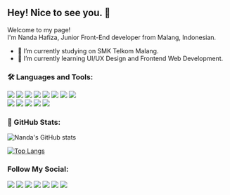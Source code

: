 ## Hey! Nice to see you. 👋

<!-- My name is Nanda Hafiza, a Junior Front-End Developer at Thunderlabs. -->
Welcome to my page!<br/>
I'm Nanda Hafiza, Junior Front-End developer from Malang, Indonesian.
<ul>
 <li>🔭 I’m currently studying on SMK Telkom Malang.</li>
 <li>🌱 I’m currently learning UI/UX Design and Frontend Web Development.</li>
</ul>

### 🛠 Languages and Tools:

![](https://img.shields.io/badge/-NPM-red?logo=NPM&style=flat-square)
![](https://img.shields.io/badge/-Nodemon-green?logo=Nodemon&logoColor=white&style=flat-square)
![](https://img.shields.io/badge/-Node.js-darkgreen?logo=Node.js&logoColor=white&style=flat-square)
![](https://img.shields.io/badge/-Express-black?logo=Express&logoColor=white&style=flat-square)
![](https://img.shields.io/badge/-Mysql-blue?logo=Mysql&logoColor=white&style=flat-square)
![](https://img.shields.io/badge/-Prettier-yellow?logo=Prettier&logoColor=white&style=flat-square)
![](https://img.shields.io/badge/-Sequelize-darkblue?logo=Sequelize&logoColor=white&style=flat-square)
![](https://img.shields.io/badge/-Github-blue?logo=Github&logoColor=white&style=flat-square)<br/>
![](https://img.shields.io/badge/-Heroku-purple?logo=Heroku&logoColor=white&style=flat-square)
![](https://img.shields.io/badge/-Git-red?logo=Git&logoColor=white&style=flat-square)
![](https://img.shields.io/badge/-React.js-blue?logo=React&logoColor=white&style=flat-square)
![](https://img.shields.io/badge/-Redux-purple?logo=Redux&logoColor=white&style=flat-square)
![](https://img.shields.io/badge/-Javascript-orange?logo=Javascript&logoColor=white&style=flat-square)
<!-- React Webpack Docker github actions Google Cloud Platform TypeScript Insomnia Apollo Heroku redux ReactiveX GraphQL Sass Styled Components git NestJs angular npm html5 Brave browser Rollup d3js Prettier MongoDB Nodejs -->
  
### 🎏 GitHub Stats:

![Nanda's GitHub stats](https://github-readme-stats.vercel.app/api?username=nandaha29&show_icons=true&theme=radical)
<!-- [![Top Langs](https://github-readme-stats.vercel.app/api/top-langs/?username=nandaha29&show_icons=true&theme=radical)](https://github.com/nandaha29/github-readme-stats) -->
[![Top Langs](https://github-readme-stats.vercel.app/api/top-langs/?username=nandaha29&layout=compact&show_icons=true&theme=radical)](https://github.com/nandaha29/github-readme-stats)

### Follow My Social:

[![](https://img.shields.io/badge/-Instagram-black?logo=Instagram&logoColor=white&style=for-the-badge)](https://www.instagram.com/nand_aha29/)
[![](https://img.shields.io/badge/-LinkedIn-black?logo=LinkedIn&logoColor=white&style=for-the-badge)](https://www.linkedin.com/in/nandahafiza/)
[![](https://img.shields.io/badge/-WA_Bussiness-black?logo=WhatsApp&logoColor=white&style=for-the-badge)](https://api.whatsapp.com/send?phone=628972814842)
[![](https://img.shields.io/badge/-Dribbble-black?logo=Dribbble&logoColor=white&style=for-the-badge)](https://dribbble.com/nandahafiza)
[![](https://img.shields.io/badge/-Codepen-black?logo=Codepen&logoColor=white&style=for-the-badge)](https://codepen.io/nandaha29)
[![](https://img.shields.io/badge/-CodeSandbox-black?logo=CodeSandbox&logoColor=white&style=for-the-badge)](https://codesandbox.io/u/nanda.hafiza29)
[![](https://img.shields.io/badge/-Gitlab-black?logo=Gitlab&logoColor=white&style=for-the-badge)](https://gitlab.com/nanda.hafiza29)



<!--   ![Nanda's GitHub stats](https://github-readme-stats.vercel.app/api?username=nandaha29&hide=contribs,prs) -->
<!--
**nandaha29/nandaha29** is a ✨ _special_ ✨ repository because its `README.md` (this file) appears on your GitHub profile.

Here are some ideas to get you started:

- 🔭 I’m currently working on ...
- 🌱 I’m currently learning ...
- 👯 I’m looking to collaborate on ...
- 🤔 I’m looking for help with ...
- 💬 Ask me about ...
- 📫 How to reach me: ...
- 😄 Pronouns: ...
- ⚡ Fun fact: ...
-->
